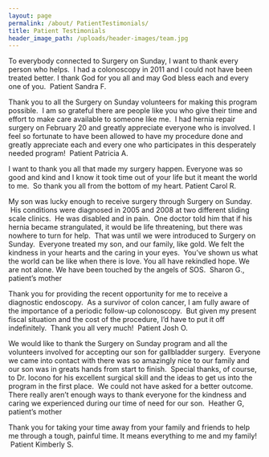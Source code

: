 ```yaml
---
layout: page
permalink: /about/ PatientTestimonials/
title: Patient Testimonials
header_image_path: /uploads/header-images/team.jpg
---
```



To everybody connected to Surgery on Sunday, I want to thank every person who helps. &nbsp;I had a colonoscopy in 2011 and I could not have been treated better. I thank God for you all and may God bless each and every one of you. &nbsp;Patient Sandra F.

Thank you to all the Surgery on Sunday volunteers for making this program possible. &nbsp;I am so grateful there are people like you who give their time and effort to make care available to someone like me. &nbsp;I had hernia repair surgery on February 20 and greatly appreciate everyone who is involved. I feel so fortunate to have been allowed to have my procedure done and greatly appreciate each and every one who participates in this desperately needed program! &nbsp;Patient Patricia A.

I want to thank you all that made my surgery happen. Everyone was so good and kind and I know it took time out of your life but it meant the world to me. &nbsp;So thank you all from the bottom of my heart. Patient Carol R.

My son was lucky enough to receive surgery through Surgery on Sunday. &nbsp;His conditions were diagnosed in 2005 and 2008 at two different sliding scale clinics. &nbsp;He was disabled and in pain. &nbsp;One doctor told him that if his hernia became strangulated, it would be life threatening, but there was nowhere to turn for help. &nbsp;That was until we were introduced to Surgery on Sunday. &nbsp;Everyone treated my son, and our family, like gold. We felt the kindness in your hearts and the caring in your eyes. &nbsp;You’ve shown us what the world can be like when there is love. You all have rekindled hope. We are not alone. We have been touched by the angels of SOS. &nbsp;Sharon G., patient’s mother

Thank you for providing the recent opportunity for me to receive a diagnostic endoscopy. &nbsp;As a survivor of colon cancer, I am fully aware of the importance of a periodic follow-up colonoscopy. &nbsp;But given my present fiscal situation and the cost of the procedure, I’d have to put it off indefinitely. &nbsp;Thank you all very much! &nbsp;Patient Josh O.

We would like to thank the Surgery on Sunday program and all the volunteers involved for accepting our son for gallbladder surgery. &nbsp;Everyone we came into contact with there was so amazingly nice to our family and our son was in greats hands from start to finish. &nbsp;Special thanks, of course, to Dr. Iocono for his excellent surgical skill and the ideas to get us into the program in the first place. &nbsp;We could not have asked for a better outcome. There really aren’t enough ways to thank everyone for the kindness and caring we experienced during our time of need for our son. &nbsp;Heather G, patient’s mother

Thank you for taking your time away from your family and friends to help me through a tough, painful time. It means everything to me and my family! &nbsp;Patient Kimberly S.